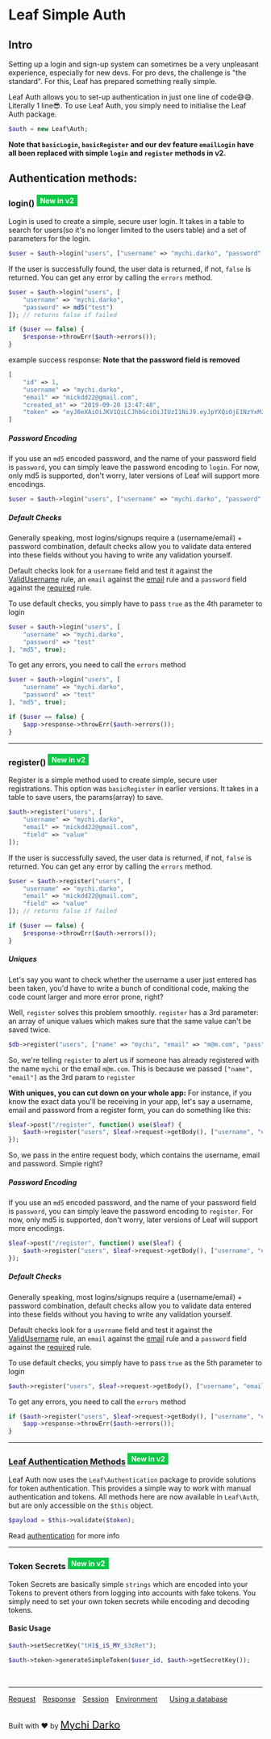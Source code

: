 # Leaf Simple Auth

## Intro
Setting up a login and sign-up system can sometimes be a very unpleasant experience, especially for new devs. For pro devs, the challenge is "the standard". For this, Leaf has prepared something really simple.

Leaf Auth allows you to set-up authentication in just one line of code😅😅. Literally 1 line😎. To use Leaf Auth, you simply need to initialise the Leaf Auth package.

```php
$auth = new Leaf\Auth;
```

**Note that `basicLogin`, `basicRegister` and our dev feature `emailLogin` have all been replaced with  simple `login` and `register` methods in v2.**

## Authentication methods:

### login() <sup><span style="background: rgb(11, 200, 70); color: white; padding: 3px 7px; font-size: 14px;">New in v2</span></sup>
Login is used to create a simple, secure user login. It takes in a table to search for users(so it's no longer limited to the users table) and a set of parameters for the login.

```php
$user = $auth->login("users", ["username" => "mychi.darko", "password" => md5("test")]);
```

If the user is successfully found, the user data is returned, if not, `false` is returned. You can get any error by calling the `errors` method.

```php
$user = $auth->login("users", [
	"username" => "mychi.darko",
	"password" => md5("test")
]); // returns false if failed

if ($user == false) {
	$response->throwErr($auth->errors());
}
```

example success response:
**Note that the password field is removed**

```php
[
	"id" => 1,
	"username" => "mychi.darko",
	"email" => "mickdd22@gmail.com",
	"created_at" => "2019-09-20 13:47:48",
	"token" => "eyJ0eXAiOiJKV1QiLCJhbGciOiJIUzI1NiJ9.eyJpYXQiOjE1NzYxMzUzMjgsImlzcyI6ImxvY2FsaG9zdCIsImV4cCI6MTU3NjEzNjIyOCwidXNlcklkIjoxfQ.7FODXGGJKioGQVX4ic0DJLoMIQTVUlsd4zFAJA4DAkg"
]
```

##### Password Encoding

If you use an `md5` encoded password, and the name of your password field is `password`, you can simply leave the password encoding to `login`. For now, only md5 is supported, don't worry, later versions of Leaf will support more encodings.

```php
$user = $auth->login("users", ["username" => "mychi.darko", "password" => "test"], "md5");
```

##### Default Checks

Generally speaking, most logins/signups require a (username/email) + password combination, default checks allow you to validate data entered into these fields without you having to write any validation yourself.

Default checks look for a `username` field and test it against the [ValidUsername](leaf/v/2.0/core/forms?id=validate) rule, an `email` against the [email](leaf/v/2.0/core/forms?id=validate) rule and a `password` field against the [required](leaf/v/2.0/core/forms?id=validate) rule.

To use default checks, you simply have to pass `true` as the 4th parameter to login

```php
$user = $auth->login("users", [
	"username" => "mychi.darko", 
	"password" => "test"
], "md5", true);
```

To get any errors, you need to call the `errors` method

```php
$user = $auth->login("users", [
	"username" => "mychi.darko", 
	"password" => "test"
], "md5", true);

if ($user == false) {
	$app->response->throwErr($auth->errors());
}
```
<hr>

### register() <sup><span style="background: rgb(11, 200, 70); color: white; padding: 3px 7px; font-size: 14px;">New in v2</span></sup>

Register is a simple method used to create simple, secure user registrations. This option was `basicRegister` in earlier versions. It takes in a table to save users, the params(array) to save.

```php
$auth->register("users", [
	"username" => "mychi.darko",
	"email" => "mickdd22@gmail.com",
	"field" => "value"
]);
```

If the user is successfully saved, the user data is returned, if not, `false` is returned. You can get any error by calling the `errors` method.

```php
$user = $auth->register("users", [
	"username" => "mychi.darko",
	"email" => "mickdd22@gmail.com",
	"field" => "value"
]); // returns false if failed

if ($user == false) {
	$response->throwErr($auth->errors());
}
```


##### Uniques
Let's say you want to check whether the username a user just entered has been taken, you'd have to write a bunch of conditional code, making the code count larger and more error prone, right?

Well, `register` solves this problem smoothly. `register` has a 3rd parameter: an array of unique values which makes sure that the same value can't be saved twice.

```php
$db->register("users", ["name" => "mychi", "email" => "m@m.com", "pass" => "1234"], ["name", "email"]);
```

So, we're telling `register` to alert us if someone has already registered with the name `mychi` or the email `m@m.com`. This is because we passed `["name", "email"]` as the 3rd param to `register`

**With uniques, you can cut down on your whole app:**
For instance, if you know the exact data you'll be receiving in your app, let's say a username, email and password from a register form, you can do something like this:

```php
$leaf->post("/register", function() use($leaf) {
	$auth->register("users", $leaf->request->getBody(), ["username", "email"]);
});
```

So, we pass in the entire request body, which contains the username, email and password. Simple right?

##### Password Encoding
If you use an `md5` encoded password, and the name of your password field is `password`, you can simply leave the password encoding to `register`. For now, only md5 is supported, don't worry, later versions of Leaf will support more encodings.

```php
$leaf->post("/register", function() use($leaf) {
	$auth->register("users", $leaf->request->getBody(), ["username", "email"], "md5");
});
```

##### Default Checks

Generally speaking, most logins/signups require a (username/email) + password combination, default checks allow you to validate data entered into these fields without you having to write any validation yourself.

Default checks look for a `username` field and test it against the [ValidUsername](leaf/v/2.0/core/forms?id=validate) rule, an `email` against the [email](leaf/v/2.0/core/forms?id=validate) rule and a `password` field against the [required](leaf/v/2.0/core/forms?id=validate) rule.

To use default checks, you simply have to pass `true` as the 5th parameter to login

```php
$auth->register("users", $leaf->request->getBody(), ["username", "email"], "md5", true);
```

To get any errors, you need to call the `errors` method

```php
if ($auth->register("users", $leaf->request->getBody(), ["username", "email"], "md5", true) == false) {
	$app->response->throwErr($auth->errors());
}
```

<hr>

### [Leaf Authentication Methods](leaf/v/2.0/core/authentication) <sup><span style="background: rgb(11, 200, 70); color: white; padding: 3px 7px; font-size: 14px;">New in v2</span></sup>

Leaf Auth now uses the `Leaf\Authentication` package to provide solutions for token authentication. This provides a simple way to work with manual authentication and tokens. All methods here are now available in `Leaf\Auth`, but are only accessible on the `$this` object.

```php
$payload = $this->validate($token);
```

Read [authentication](leaf/v/2.0/core/authentication) for more info

<hr>

### Token Secrets <sup><span style="background: rgb(11, 200, 70); color: white; padding: 3px 7px; font-size: 14px;">New in v2</span></sup>

Token Secrets are basically simple `strings` which are encoded into your Tokens to prevent others from logging into accounts with fake tokens. You simply need to set your own token secrets while encoding and decoding tokens.

#### Basic Usage

```php
$auth->setSecretKey("tH1$_iS_MY_$3¢Ret");

$auth->token->generateSimpleToken($user_id, $auth->getSecretKey());
```

<br>
<hr>

<a href="#/leaf/v/2.0/http/request" style="margin: 0px">Request</a>
<a href="#/leaf/v/2.0/http/response" style="margin: 0px 10px;">Response</a>
<a href="#/leaf/v/2.0/http/session" style="margin: 0px; 10px;">Session</a>
<a href="#/leaf/v/2.0/environment" style="margin: 0px 10px;">Environment</a>
<a href="#/leaf/v/2.0/database" style="margin: 0px 10px;">Using a database</a>

<br>
Built with ❤ by <a href="https://mychi.netlify.com" style="font-size: 20px; color: #111;" target="_blank">Mychi Darko</a>
